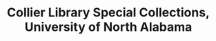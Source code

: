 ---
layout: repo
title: "Collier Library Special Collections, University of North Alabama"
id: 10335
permalink: repos/10335/
---